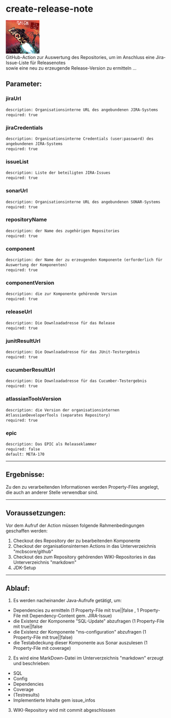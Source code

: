 # create-release-note
![MCBS](../mcbs.png)   
GitHub-Action zur Auswertung des Repositories, um im Anschluss eine Jira-Issue-Liste für Releasenotes  
sowie eine neu zu erzeugende Release-Version zu ermitteln ...

## Parameter:
  ### jiraUrl
    description: Organisationsinterne URL des angebundenen JIRA-Systems  
    required: true
  ### jiraCredentials  
    description: Organisationsinterne Credentials (user:password) des angebundenen JIRA-Systems  
    required: true 
  ### issueList
    description: Liste der beteiligten JIRA-Issues
    required: true
  ### sonarUrl
    description: Organisationsinterne URL des angebundenen SONAR-Systems
    required: true
  ### repositoryName
    description: der Name des zugehörigen Repositories
    required: true
  ### component    
    description: der Name der zu erzeugenden Komponente (erforderlich für Auswertung der Komponenten)  
    required: true
  ### componentVersion
    description: die zur Komponente gehörende Version
    required: true
  ### releaseUrl
    description: Die Downloadadresse für das Release
    required: true
  ### junitResultUrl
    description: Die Downloadadresse für das JUnit-Testergebnis
    required: true
  ### cucumberResultUrl
    description: Die Downloadadresse für das Cucumber-Testergebnis
    required: true
  ### atlassianToolsVersion  
    description: die Version der organisationsinternen AtlassianDeveloperTools (separates Repository)  
    required: true  
  ### epic
    description: Das EPIC als Releaseklammer
    required: false
    default: META-170

---

## Ergebnisse:
Zu den zu verarbeitenden Informationen werden Property-Files angelegt, die auch an anderer Stelle verwendbar sind.

---

## Voraussetzungen:
Vor dem Aufruf der Action müssen folgende Rahmenbedingungen geschaffen werden:
1. Checkout des Repository der zu bearbeitenden Komponente
2. Checkout der organisationsinternen Actions in das Unterverzeichnis "mcbscore/github"
3. Checkout des zum Repository gehörenden WIKI-Repositories in das Unterverzeichnis "markdown"
4. JDK-Setup
 
---

## Ablauf:
1. Es werden nacheinander Java-Aufrufe getätigt, um:
  - Dependencies zu ermitteln (1 Property-File mit true||false , 1 Property-File mit Dependency-Content gem. JIRA-Issue)
  - die Existenz der Komponente "SQL-Update" abzufragen (1 Property-File mit true||false
  - die Existenz der Komponente "ms-configuration" abzufragen (1 Property-File mit true||false)
  - die Testabdeckung dieser Komponente aus Sonar auszulesen (1 Property-File mit coverage)
2. Es wird eine MarkDown-Datei im Unterverzeichnis "markdown" erzeugt und beschrieben:
  - SQL
  - Config
  - Dependencies
  - Coverage
  - (Testresults)
  - Implementierte Inhalte gem issue_infos
3. WIKI-Repository wird mit commit abgeschlossen